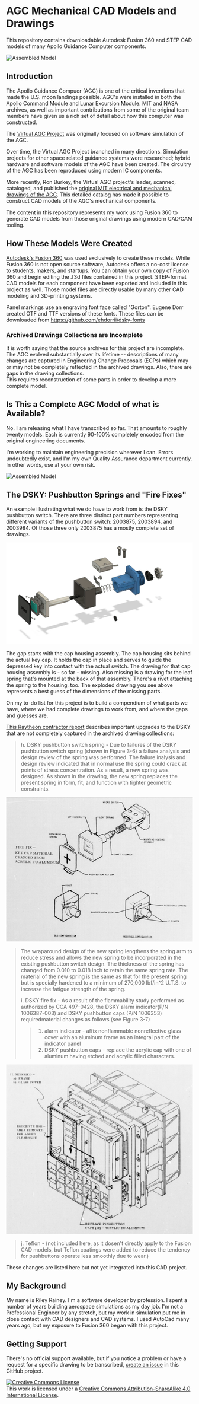 # AGC Mechanical CAD Models and Drawings

This repository contains downloadable Autodesk Fusion 360 and STEP CAD models of many Apollo Guidance Computer components.

![Assembled Model](images/ASSEMBLED-3.png)

## Introduction

The Apollo Guidance Compuer (AGC) is one of the critical inventions that made the U.S. moon landings possible. AGC's were installed in both the Apollo Command Module and Lunar Excursion Module. MIT and NASA archives, as well as important contributions from some
of the original team members have given us a rich set of detail about how this computer was constructed.

The [Virtual AGC Project](https://www.ibiblio.org/apollo/) was originally focused on software simulation 
of the AGC. 

Over time, the Virtual AGC Project branched in many directions. Simulation projects for other space related guidance systems
were researched; hybrid hardware and software models of the AGC have been created. The circuitry of the AGC has been reproduced using modern IC components. 

More recently, Ron Burkey, the Virtual AGC project's leader, scanned, cataloged, and published
the [original MIT electrical and mechanical drawings of the AGC](https://www.ibiblio.org/apollo/ElectroMechanical.html). This detailed catalog has made it possible to construct CAD models of the AGC's mechanical components.

The content in this repository represents my work using Fusion 360 to generate CAD models from those original drawings using modern CAD/CAM tooling.

## How These Models Were Created

[Autodesk's Fusion 360](https://www.autodesk.com/products/fusion-360/students-teachers-educators) was used exclusively to create these models. 
While Fusion 360 is not open source software, Autodesk offers a no-cost
license to students, makers, and startups. You can obtain your own copy of Fusion 360 and begin editing the .f3d files contained in this project. 
STEP-format CAD models for each component have been exported and included in this project as well. 
Those model files are directly usable by many other CAD modeling and 3D-printing systems.

Panel markings use an engraving font face called "Gorton". Eugene Dorr created OTF and TTF versions of these fonts. These files can be downloaded from https://github.com/ehdorrii/dsky-fonts 

### Archived Drawings Collections are Incomplete

It is worth saying that the source archives for this project are incomplete.
The AGC evolved substantially over its lifetime  -- descriptions of many changes
are captured in Engineering Change Proposals (ECPs) which may or may not be completely
reflected in the archived drawings. Also, there are gaps in the drawing collections.  
This requires reconstruction of some parts in order to develop a more complete model.

## Is This a Complete AGC Model of what is Available?

No. I am releasing what I have transcribed so far. That amounts to roughly twenty models. Each is currently 90-100% completely encoded from the original engineering documents.

I'm working to maintain engineering precision wherever I can. Errors undoubtedly exist, and I'm my own Quality
Assurance department currently. In other words, use at your own risk.

![Assembled Model](images/ASSEMBLED%201.png)

## The DSKY: Pushbutton Springs and "Fire Fixes"

An example illustrating what we do have to work from is the DSKY pushbutton
switch. There are three distinct part numbers representing different variants of
the pushbutton switch: 2003875, 2003894, and 2003984.  Of those three only 2003875
has a mostly complete set of drawings.

![An AGC Pushbutton - 2003875](images/2003875-exploded.png)

The gap starts with the cap housing assembly.  The cap housing sits behind the
actual key cap. It holds the cap in place and serves to guide the depressed key into contact
with the actual switch. The drawing for that cap housing assembly is - so far - missing. Also missing is a
drawing for the leaf spring that's mounted at the back of that assembly.  There's a rivet
attaching the spring to the housing, too.  The exploded drawing you see above represents a best guess of the dimensions of the missing parts.

On my to-do list for this project is to build a 
compendium of what parts we have, where
we had complete drawings to work from, and
where the gaps and guesses are.

[This Raytheon contractor report](https://ntrs.nasa.gov/citations/19700015154) describes important
upgrades to the DSKY that are not completely captured in the archived drawing collections:

>h. DSKY pushbutton switch spring - Due to failures of the DSKY
pushbutton switch spring (shown in Figure 3-6) a failure analysis and
design review of the spring was performed. The failure inalysis and
design review indicated that in normal use the spring could crack at
points of stress concentration. As a result, a new spring was designed.
As shown in the drawing, the new spring replaces the present
spring in form, fit, and function with tighter geometric constraints.

![Pushbutton changes](images/NASA-CR-108361-Fig-3-6.png)

>The wraparound design of the new spring lengthens the spring arm
to reduce stress and allows the new spring to be incorporated in the existing
pushbutton switch design. The thickness of the spring has changed from
0.010 to 0.018 inch to retain the same spring rate. The material of the
new spring is the same as that for the present spring but is specially
hardened to a minimum of 270,000 lbf/in^2 U.T.S. to increase the fatigue
strength of the spring.
>
>i. DSKY fire fix - As a result of the
 flammability study performed as authorized by CCA 497-0428, the DSKY alarm indicator(P/N 1006387-003) and DSKY pushbutton caps (P/N 1006353) requiredmaterial changes as follows (see Figure 3-7)
>
>>1. alarm indicator - affix nonflammable nonreflective glass
cover with an aluminum frame as an integral part of the indicator panel
>>2. DSKY pushbutton caps - rep:ace the acrylic cap with one of aluminum having etched and acrylic filled characters.

![Pushbutton changes](images/NASA-CR-108361-Fig-3-7.png)

>j. Teflon - (not included here, as it dosen't directly apply to the Fusion CAD models, but Teflon coatings were added to reduce the tendency for pushbuttons operate less smoothly due to wear.)

These changes are listed here but not yet integrated into this CAD project.

## My Background

My name is Riley Rainey. I'm a software developer by profession. I spent a number of years building aerospace simulations as my day job.
I'm not a Professional Engineer by any stretch, but my work in simulation put me in close contact with CAD designers and CAD systems. I used AutoCad many years ago, but my exposure to Fusion 360 began with this project.

## Getting Support

There's no official support available, but if you notice a problem or have a request for a specific drawing to be
transcribed, [create an issue](https://github.com/rrainey/agc-mechanical-cad/issues) in this GitHub project.


[![Creative Commons License](https://i.creativecommons.org/l/by-sa/4.0/88x31.png)](http://creativecommons.org/licenses/by-sa/4.0/)  
This work is licensed under a [Creative Commons Attribution-ShareAlike 4.0 International License](http://creativecommons.org/licenses/by-sa/4.0/).
